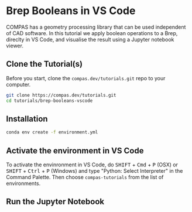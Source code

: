 # Brep Booleans in VS Code

COMPAS has a geometry processing library that can be used independent of CAD software. In this tutorial we apply boolean operations to a Brep, direclty in VS Code, and visualise the result using a Jupyter notebook viewer.

## Clone the Tutorial(s)

Before you start, clone the `compas.dev/tutorials.git` repo to your computer.

```bash
git clone https://compas.dev/tutorials.git
cd tutorials/brep-booleans-vscode
```

## Installation

```bash
conda env create -f environment.yml
```

## Activate the environment in VS Code

To activate the envinronment in VS Code, do <kbd>SHIFT</kbd> + <kbd>Cmd</kbd> + <kbd>P</kbd> (OSX) or <kbd>SHIFT</kbd> + <kbd>Ctrl</kbd> + <kbd>P</kbd> (Windows) and type "Python: Select Interpreter" in the Command Palette. Then choose `compas-tutorials` from the list of environments.

## Run the Jupyter Notebook

